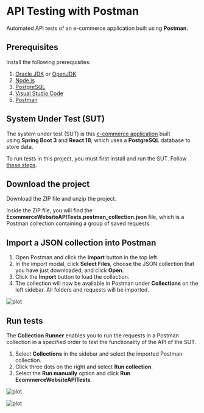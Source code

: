 # API Testing with Postman

Automated API tests of an e-commerce application built using **Postman**.

## Prerequisites

Install the following prerequisites:

1. [Oracle JDK](https://www.oracle.com/java/technologies/downloads/) or [OpenJDK](https://openjdk.org/)
2. [Node.js](https://nodejs.org/en/)
3. [PostgreSQL](https://www.postgresql.org/download/)
4. [Visual Studio Code](https://code.visualstudio.com/download)
5. [Postman](https://www.postman.com/downloads/)

## System Under Test (SUT)

The system under test (SUT) is this [e-commerce application](https://github.com/mgrybel/ecommerce-website) built using **Spring Boot 3** and **React 18**, which uses a **PostgreSQL** database to store data.

To run tests in this project, you must first install and run the SUT. Follow [these steps](https://github.com/mgrybel/ecommerce-website/blob/master/README.md).

## Download the project

Download the ZIP file and unzip the project.

Inside the ZIP file, you will find the
**EcommerceWebsiteAPITests.postman_collection.json** file, which is a Postman collection containing a group of saved requests.

## Import a JSON collection into Postman

1. Open Postman and click the **Import** button in the top left.
2. In the import modal, click **Select Files**, choose the JSON collection that you have just downloaded, and click **Open**.
3. Click the **Import** button to load the collection.
4. The collection will now be available in Postman under **Collections** on the left sidebar. All folders and requests will be imported.

![plot](https://github.com/mgrybel/api-testing-postman/blob/master/images/step1.png?raw=true)

## Run tests

The **Collection Runner** enables you to run the requests in a Postman collection in a specified order to test the functionality of the API of the SUT.

1. Select **Collections** in the sidebar and select the imported Postman collection.
2. Click three dots on the right and select **Run collection**.
3. Select the **Run manually** option and click **Run EcommerceWebsiteAPITests**.

![plot](https://github.com/mgrybel/api-testing-postman/blob/master/images/step2.png?raw=true)

![plot](https://github.com/mgrybel/api-testing-postman/blob/master/images/step3.png?raw=true)
